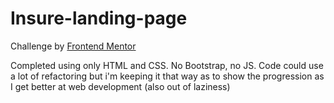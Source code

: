 # Insure-landing-page

Challenge by [Frontend Mentor](https://www.frontendmentor.io/)

Completed using only HTML and CSS. No Bootstrap, no JS.
Code could use a lot of refactoring but i'm keeping it that way as to show the progression as I get better at web development (also out of laziness)
